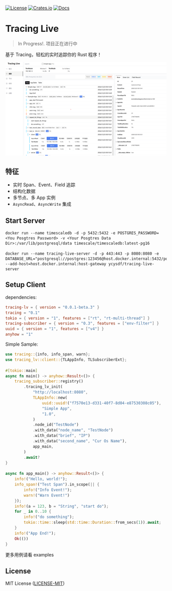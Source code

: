[![License](https://img.shields.io/badge/license-MIT-blue.svg)](https://github.com/ycysdf/tracing-live#LICENSE)
[![Crates.io](https://img.shields.io/crates/v/tracing-live.svg)](https://crates.io/crates/tracing-live)
[![Docs](https://docs.rs/tracing-live/badge.svg)](https://docs.rs/tracing-live)


# Tracing Live

> In Progress!. 项目正在进行中

基于 Tracing，轻松的实时追踪你的 Rust 程序！

![](/assets/show.png)

## 特征

- 实时 Span、Event、Field 追踪
- 结构化数据
- 多节点、多 App 实例
- `AsyncRead`、`AsyncWrite` 集成

## Start Server

```shell
docker run --name timescaledb -d -p 5432:5432 -e POSTGRES_PASSWORD=<You Posgtres Password> -v <Your Posgtres Data Dir>:/var/lib/postgresql/data timescale/timescaledb:latest-pg16

docker run --name tracing-live-server -d -p 443:443 -p 8080:8080 -e DATABASE_URL="postgresql://postgres:123456@host.docker.internal:5432/postgres" --add-host=host.docker.internal:host-gateway ycysdf/tracing-live-server
```

## Setup Client

dependencies:

```toml
tracing-lv = { version = "0.0.1-beta.3" }
tracing = "0.1"
tokio = { version = "1", features = ["rt", "rt-multi-thread"] }
tracing-subscriber = { version = "0.3", features = ["env-filter"] }
uuid = { version = "1", features = ["v4"] }
anyhow = "1"
```

Simple Sample: 

```rust
use tracing::{info, info_span, warn};
use tracing_lv::client::{TLAppInfo, TLSubscriberExt};

#[tokio::main]
async fn main() -> anyhow::Result<()> {
    tracing_subscriber::registry()
        .tracing_lv_init(
            "http://localhost:8080",
            TLAppInfo::new(
                uuid::uuid!("f7570e13-d331-40f7-8d04-e87530308c05"),
                "Simple App",
                "1.0",
            )
            .node_id("TestNode")
            .with_data("node_name", "TestNode")
            .with_data("brief", "IP")
            .with_data("second_name", "Cur Os Name"),
            app_main,
        )
        .await?
}

async fn app_main() -> anyhow::Result<()> {
    info!("Hello, world!");
    info_span!("Test Span").in_scope(|| {
        info!("Info Event!");
        warn!("Warn Event!")
    });
    info!(a = 123, b = "String", "start do");
    for _ in 0..10 {
        info!("do something");
        tokio::time::sleep(std::time::Duration::from_secs(1)).await;
    }
    info!("App End!");
    Ok(())
}
```

更多用例请看 examples

[//]: # ()

[//]: # (## Todo)

[//]: # ()

[//]: # (- Offline、Import、Export)

[//]: # (- More Filter)

[//]: # (- Timeline)

[//]: # (- Setting)

[//]: # (- App、Node Manager)

[//]: # (- Notify)

[//]: # (- ...)



## License

MIT License ([LICENSE-MIT](https://github.com/ycysdf/tracing-live/blob/main/LICENSE-MIT))